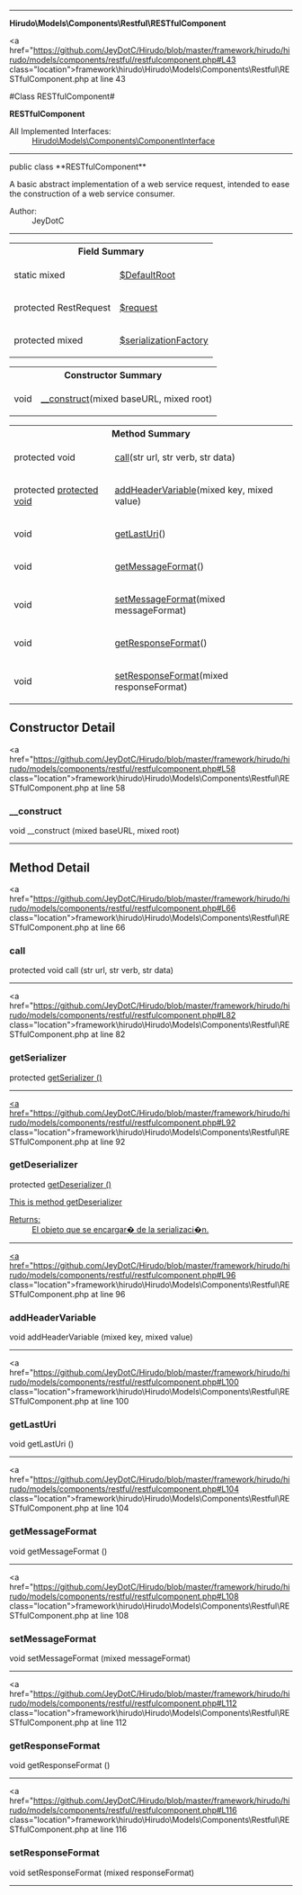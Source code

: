 
- - -

**Hirudo\Models\Components\Restful\RESTfulComponent**


<a href="https://github.com/JeyDotC/Hirudo/blob/master/framework/hirudo/hirudo/models/components/restful/restfulcomponent.php#L43 class="location">framework\hirudo\Hirudo\Models\Components\Restful\RESTfulComponent.php at line 43</a>

#Class RESTfulComponent#

**RESTfulComponent**


<dl>
<dt>All Implemented Interfaces:</dt>
<dd><a href="https://github.com/JeyDotC/Hirudo-docs/blob/master/hirudo/models/components/componentinterface.html">Hirudo\Models\Components\ComponentInterface</a> </dd>
</dl>



- - -

<p class="signature">public  class **RESTfulComponent**</p>

<div class="comment" id="overview_description"><p>A basic abstract implementation of a web service request, intended to ease
the construction of a web service consumer.</p></div>

<dl>
<dt>Author:</dt>
<dd>JeyDotC</dd>
</dl>


- - -



<table id="summary_field">
<tr><th colspan="2">Field Summary</th></tr>
<tr>
<td><span class='k'>static </span> <span class='nx'>mixed</span></td>
<td class="description"><p class="name" ><a href="#DefaultRoot"> $DefaultRoot</a>
                                </p></td>
</tr>
<tr>
<td><span class='k'>protected </span> <span class='nx'>RestRequest</span></td>
<td class="description"><p class="name" ><a href="#request"> $request</a>
                                </p><p class="description"></p></td>
</tr>
<tr>
<td><span class='k'>protected </span> <span class='nx'>mixed</span></td>
<td class="description"><p class="name" ><a href="#serializationFactory"> $serializationFactory</a>
                                </p></td>
</tr>
</table>

<table id="summary_constructor">
<tr><th colspan="2">Constructor Summary</th></tr>
<tr>
<td><span class='k'></span> <span class='nx'>void</span></td>
<td class="description"><p class="name"><a href="#__construct">__construct</a>(mixed baseURL, mixed root)</p></td>
</tr>
</table>

<table id="summary_method">
<tr><th colspan="2">Method Summary</th></tr>
<tr>
<td><span class='k'>protected </span> <span class='nx'>void</span></td>
<td class="description"><p class="name"><a href="#call">call</a>(str url, str verb, str data)</p></td>
</tr>
<tr>
<td><span class='k'>protected </span> <span class='nx'><a href='https://github.com/JeyDotC/Hirudo/blob/master/hirudo/serialization/entityserializerbase.html>EntitySerializerBase</a></span></td>
<td class="description"><p class="name"><a href="#getserializer">getSerializer</a>()</p><p class="description"></p></td>
</tr>
<tr>
<td><span class='k'>protected </span> <span class='nx'><a href='https://github.com/JeyDotC/Hirudo/blob/master/hirudo/serialization/entitydeserializerbase.html>EntityDeserializerBase</a></span></td>
<td class="description"><p class="name"><a href="#getdeserializer">getDeserializer</a>()</p><p class="description">This is method getDeserializer</p></td>
</tr>
<tr>
<td><span class='k'></span> <span class='nx'>void</span></td>
<td class="description"><p class="name"><a href="#addheadervariable">addHeaderVariable</a>(mixed key, mixed value)</p></td>
</tr>
<tr>
<td><span class='k'></span> <span class='nx'>void</span></td>
<td class="description"><p class="name"><a href="#getlasturi">getLastUri</a>()</p></td>
</tr>
<tr>
<td><span class='k'></span> <span class='nx'>void</span></td>
<td class="description"><p class="name"><a href="#getmessageformat">getMessageFormat</a>()</p></td>
</tr>
<tr>
<td><span class='k'></span> <span class='nx'>void</span></td>
<td class="description"><p class="name"><a href="#setmessageformat">setMessageFormat</a>(mixed messageFormat)</p></td>
</tr>
<tr>
<td><span class='k'></span> <span class='nx'>void</span></td>
<td class="description"><p class="name"><a href="#getresponseformat">getResponseFormat</a>()</p></td>
</tr>
<tr>
<td><span class='k'></span> <span class='nx'>void</span></td>
<td class="description"><p class="name"><a href="#setresponseformat">setResponseFormat</a>(mixed responseFormat)</p></td>
</tr>
</table>

<h2 id="detail_method">Constructor Detail</h2>

<a href="https://github.com/JeyDotC/Hirudo/blob/master/framework/hirudo/hirudo/models/components/restful/restfulcomponent.php#L58 class="location">framework\hirudo\Hirudo\Models\Components\Restful\RESTfulComponent.php at line 58</a>

<h3 id="__construct">__construct</h3>
<span class='k'></span> <span class='nx'>void</span> <span class='nf'>__construct</span> (mixed baseURL, mixed root)

<div class="details">
</div>

- - -

<h2 id="detail_method">Method Detail</h2>

<a href="https://github.com/JeyDotC/Hirudo/blob/master/framework/hirudo/hirudo/models/components/restful/restfulcomponent.php#L66 class="location">framework\hirudo\Hirudo\Models\Components\Restful\RESTfulComponent.php at line 66</a>

<h3 id="call()">call</h3>
<span class='k'>protected </span> <span class='nx'>void</span> <span class='nf'>call</span> (str url, str verb, str data)

<div class="details">
</div>

- - -


<a href="https://github.com/JeyDotC/Hirudo/blob/master/framework/hirudo/hirudo/models/components/restful/restfulcomponent.php#L82 class="location">framework\hirudo\Hirudo\Models\Components\Restful\RESTfulComponent.php at line 82</a>

<h3 id="getSerializer()">getSerializer</h3>
<span class='k'>protected </span> <span class='nx'><a href='https://github.com/JeyDotC/Hirudo/blob/master/hirudo/serialization/entityserializerbase.html>EntitySerializerBase</a></span> <span class='nf'>getSerializer</span> ()

<div class="details">
<p></p></div>

- - -


<a href="https://github.com/JeyDotC/Hirudo/blob/master/framework/hirudo/hirudo/models/components/restful/restfulcomponent.php#L92 class="location">framework\hirudo\Hirudo\Models\Components\Restful\RESTfulComponent.php at line 92</a>

<h3 id="getDeserializer()">getDeserializer</h3>
<span class='k'>protected </span> <span class='nx'><a href='https://github.com/JeyDotC/Hirudo/blob/master/hirudo/serialization/entitydeserializerbase.html>EntityDeserializerBase</a></span> <span class='nf'>getDeserializer</span> ()

<div class="details">
<p>This is method getDeserializer</p><dl>
<dt>Returns:</dt>
<dd>El objeto que se encargar� de la serializaci�n.</dd>
</dl>
</div>

- - -


<a href="https://github.com/JeyDotC/Hirudo/blob/master/framework/hirudo/hirudo/models/components/restful/restfulcomponent.php#L96 class="location">framework\hirudo\Hirudo\Models\Components\Restful\RESTfulComponent.php at line 96</a>

<h3 id="addHeaderVariable()">addHeaderVariable</h3>
<span class='k'></span> <span class='nx'>void</span> <span class='nf'>addHeaderVariable</span> (mixed key, mixed value)

<div class="details">
</div>

- - -


<a href="https://github.com/JeyDotC/Hirudo/blob/master/framework/hirudo/hirudo/models/components/restful/restfulcomponent.php#L100 class="location">framework\hirudo\Hirudo\Models\Components\Restful\RESTfulComponent.php at line 100</a>

<h3 id="getLastUri()">getLastUri</h3>
<span class='k'></span> <span class='nx'>void</span> <span class='nf'>getLastUri</span> ()

<div class="details">
</div>

- - -


<a href="https://github.com/JeyDotC/Hirudo/blob/master/framework/hirudo/hirudo/models/components/restful/restfulcomponent.php#L104 class="location">framework\hirudo\Hirudo\Models\Components\Restful\RESTfulComponent.php at line 104</a>

<h3 id="getMessageFormat()">getMessageFormat</h3>
<span class='k'></span> <span class='nx'>void</span> <span class='nf'>getMessageFormat</span> ()

<div class="details">
</div>

- - -


<a href="https://github.com/JeyDotC/Hirudo/blob/master/framework/hirudo/hirudo/models/components/restful/restfulcomponent.php#L108 class="location">framework\hirudo\Hirudo\Models\Components\Restful\RESTfulComponent.php at line 108</a>

<h3 id="setMessageFormat()">setMessageFormat</h3>
<span class='k'></span> <span class='nx'>void</span> <span class='nf'>setMessageFormat</span> (mixed messageFormat)

<div class="details">
</div>

- - -


<a href="https://github.com/JeyDotC/Hirudo/blob/master/framework/hirudo/hirudo/models/components/restful/restfulcomponent.php#L112 class="location">framework\hirudo\Hirudo\Models\Components\Restful\RESTfulComponent.php at line 112</a>

<h3 id="getResponseFormat()">getResponseFormat</h3>
<span class='k'></span> <span class='nx'>void</span> <span class='nf'>getResponseFormat</span> ()

<div class="details">
</div>

- - -


<a href="https://github.com/JeyDotC/Hirudo/blob/master/framework/hirudo/hirudo/models/components/restful/restfulcomponent.php#L116 class="location">framework\hirudo\Hirudo\Models\Components\Restful\RESTfulComponent.php at line 116</a>

<h3 id="setResponseFormat()">setResponseFormat</h3>
<span class='k'></span> <span class='nx'>void</span> <span class='nf'>setResponseFormat</span> (mixed responseFormat)

<div class="details">
</div>

- - -

